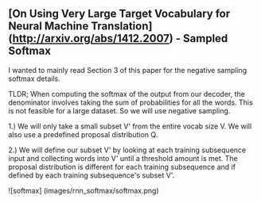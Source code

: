 ## [On Using Very Large Target Vocabulary for Neural Machine Translation] (http://arxiv.org/abs/1412.2007) - Sampled Softmax 

I wanted to mainly read Section 3 of this paper for the negative sampling softmax details.

TLDR; When computing the softmax of the output from our decoder, the denominator involves taking the sum of probabilities for all the words. This is not feasible for a large dataset. So we will use negative sampling. 

1.) We will only take a small subset V' from the entire vocab size V. We will also use a predefined proposal distribution Q. 

2.) We will define our subset V' by looking at each training subsequence input and collecting words into V' until a threshold amount is met. The proposal distribution is different for each training subsequence and if defined by each training subsequence's subset V'. 

![softmax] (images/rnn_softmax/softmax.png)


